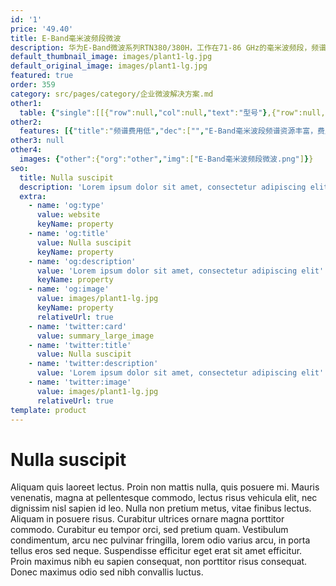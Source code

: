 ```yaml
---
id: '1'
price: '49.40'
title: E-Band毫米波频段微波
description: 华为E-Band微波系列RTN380/380H，工作在71-86 GHz的毫米波频段，频谱费用低，资源丰富，具有高达10 Gbit/s的超大传输容量，适用于大带宽IP业务汇聚传输和光传送网的微波补网。全室外设备形态和极简的运维特性有利于城区的密集部署，充分满足企业专线互联、ISP固定宽带回传等多种场景大带宽无线传输的需求。
default_thumbnail_image: images/plant1-lg.jpg
default_original_image: images/plant1-lg.jpg
featured: true
order: 359
category: src/pages/category/企业微波解决方案.md
other1: 
  table: {"single":[[{"row":null,"col":null,"text":"型号"},{"row":null,"col":null,"text":"RTN 380"},{"row":null,"col":null,"text":"RTN 380H"}],[{"row":null,"col":null,"text":"部署场景"},{"row":null,"col":null,"text":"全室外安装，大容量汇聚"},{"row":null,"col":null,"text":"全室外安装，超大容量汇聚，光网补网"}],[{"row":null,"col":null,"text":"尺寸"},{"row":null,"col":null,"text":"265 mm x 265 mm x 65 mm"},{"row":null,"col":null,"text":"320 mm x 265 mm x 95 mm\n"}],[{"row":null,"col":null,"text":"频率"},{"row":null,"col":null,"text":"71 GHz-76 GHz，81 GHz-86 GHz"},{"row":null,"col":null,"text":"71 GHz-76 GHz，81 GHz-86 GHz"}],[{"row":null,"col":null,"text":"波道间隔"},{"row":null,"col":null,"text":"62.5/125/250/500/750 MHz"},{"row":null,"col":null,"text":"62.5/125/250/500/750/1000/1500/2000 MHz"}],[{"row":null,"col":null,"text":"调制模式"},{"row":null,"col":null,"text":"QPSK Strong，QPSK，16QAM Strong，16QAM，32QAM，64QAM"},{"row":null,"col":null,"text":"BPSK，QPSK，8PSK，16QAM Strong，16QAM，32QAM，64QAM，128QAM，256QAM，512QAM，1024QAM"}],[{"row":null,"col":null,"text":"最大射频方向"},{"row":null,"col":null,"text":"1"},{"row":null,"col":null,"text":"1"}],[{"row":null,"col":null,"text":"空口最大业务吞吐量"},{"row":null,"col":null,"text":"4 Gbit/s"},{"row":null,"col":null,"text":"10 Gbit/s"}],[{"row":null,"col":null,"text":"交换容量"},{"row":null,"col":null,"text":"8 Gbit/s"},{"row":null,"col":null,"text":"42 Gbit/s"}],[{"row":null,"col":null,"text":"接口类型"},{"row":null,"col":null,"text":"FE（e/o），GE（e/o），GE（P&E），2.5GE（o）"},{"row":null,"col":null,"text":"FE（e），GE（e/o），GE（P&E），2.5GE（o），10GE（o）"}],[{"row":null,"col":null,"text":"射频配置"},{"row":null,"col":null,"text":"1+0\n2+0\n1+1 HSB\nCCDP"},{"row":null,"col":null,"text":"1+0\n2+0\n1+1 HSB\nCCDP\nXPIC"}]]}
other2:
  features: [{"title":"频谱费用低","dec":["","E-Band毫米波段频谱资源丰富，费用低",""]},{"title":"超大传输容量","dec":["","最大10 Gbit/s超大传输容量",""]},{"title":"全室外密集部署","dec":["","全室外安装，极简运维，利于密集部署",""]}]
other3: null
other4:
  images: {"other":{"org":"other","img":["E-Band毫米波频段微波.png"]}}
seo:
  title: Nulla suscipit
  description: 'Lorem ipsum dolor sit amet, consectetur adipiscing elit'
  extra:
    - name: 'og:type'
      value: website
      keyName: property
    - name: 'og:title'
      value: Nulla suscipit
      keyName: property
    - name: 'og:description'
      value: 'Lorem ipsum dolor sit amet, consectetur adipiscing elit'
      keyName: property
    - name: 'og:image'
      value: images/plant1-lg.jpg
      keyName: property
      relativeUrl: true
    - name: 'twitter:card'
      value: summary_large_image
    - name: 'twitter:title'
      value: Nulla suscipit
    - name: 'twitter:description'
      value: 'Lorem ipsum dolor sit amet, consectetur adipiscing elit'
    - name: 'twitter:image'
      value: images/plant1-lg.jpg
      relativeUrl: true
template: product
---
```


# Nulla suscipit

Aliquam quis laoreet lectus. Proin non mattis nulla, quis posuere mi. Mauris venenatis, magna at pellentesque commodo, lectus risus vehicula elit, nec dignissim nisl sapien id leo. Nulla non pretium metus, vitae finibus lectus. Aliquam in posuere risus. Curabitur ultrices ornare magna porttitor commodo. Curabitur eu tempor orci, sed pretium quam. Vestibulum condimentum, arcu nec pulvinar fringilla, lorem odio varius arcu, in porta tellus eros sed neque. Suspendisse efficitur eget erat sit amet efficitur. Proin maximus nibh eu sapien consequat, non porttitor risus consequat. Donec maximus odio sed nibh convallis luctus.